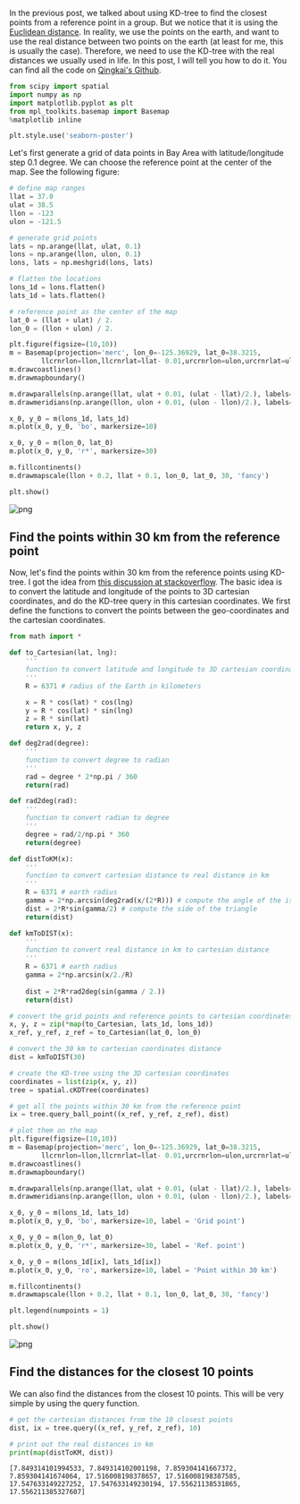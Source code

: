 
In the previous post, we talked about using KD-tree to find the closest points from a reference point in a group. But we notice that it is using the [Euclidean distance](https://en.wikipedia.org/wiki/Euclidean_distance). In reality, we use the points on the earth, and want to use the real distance between two points on the earth (at least for me, this is usually the case). Therefore, we need to use the KD-tree with the real distances we usually used in life. In this post, I will tell you how to do it. You can find all the code on [Qingkai's Github](https://github.com/qingkaikong/blog/tree/master/2017_33_kdtree_2_real_distance). 


```python
from scipy import spatial
import numpy as np
import matplotlib.pyplot as plt
from mpl_toolkits.basemap import Basemap
%matplotlib inline

plt.style.use('seaborn-poster')
```

Let's first generate a grid of data points in Bay Area with latitude/longitude step 0.1 degree. We can choose the reference point at the center of the map. See the following figure:


```python
# define map ranges
llat = 37.0
ulat = 38.5
llon = -123
ulon = -121.5

# generate grid points
lats = np.arange(llat, ulat, 0.1)
lons = np.arange(llon, ulon, 0.1)
lons, lats = np.meshgrid(lons, lats)

# flatten the locations
lons_1d = lons.flatten()
lats_1d = lats.flatten()

# reference point as the center of the map
lat_0 = (llat + ulat) / 2.
lon_0 = (llon + ulon) / 2.
```


```python
plt.figure(figsize=(10,10))
m = Basemap(projection='merc', lon_0=-125.36929, lat_0=38.3215, 
        llcrnrlon=llon,llcrnrlat=llat- 0.01,urcrnrlon=ulon,urcrnrlat=ulat + 0.01,resolution='h')
m.drawcoastlines()
m.drawmapboundary()

m.drawparallels(np.arange(llat, ulat + 0.01, (ulat - llat)/2.), labels=[1,0,0,0], linewidth=0.1, fmt='%.1f')
m.drawmeridians(np.arange(llon, ulon + 0.01, (ulon - llon)/2.), labels=[0,0,0,1], linewidth=0.1, fmt='%.1f') 

x_0, y_0 = m(lons_1d, lats_1d)
m.plot(x_0, y_0, 'bo', markersize=10) 

x_0, y_0 = m(lon_0, lat_0)
m.plot(x_0, y_0, 'r*', markersize=30) 

m.fillcontinents()
m.drawmapscale(llon + 0.2, llat + 0.1, lon_0, lat_0, 30, 'fancy')

plt.show()
```


![png](https://raw.githubusercontent.com/qingkaikong/blog/master/2017_33_kdtree_2_real_distance/kdtree-real-distance_files/kdtree-real-distance_4_0.png)


## Find the points within 30 km from the reference point

Now, let's find the points within 30 km from the reference points using KD-tree. I got the idea from [this discussion at stackoverflow](https://stackoverflow.com/questions/43020919/scipy-how-to-convert-kd-tree-distance-from-query-to-kilometers-python-pandas). The basic idea is to convert the latitude and longitude of the points to 3D cartesian coordinates, and do the KD-tree query in this cartesian coordinates. We first define the functions to convert the points between the geo-coordinates and the cartesian coordinates. 


```python
from math import *

def to_Cartesian(lat, lng):
    '''
    function to convert latitude and longitude to 3D cartesian coordinates
    '''
    R = 6371 # radius of the Earth in kilometers

    x = R * cos(lat) * cos(lng)
    y = R * cos(lat) * sin(lng)
    z = R * sin(lat)
    return x, y, z

def deg2rad(degree):
    '''
    function to convert degree to radian
    '''
    rad = degree * 2*np.pi / 360
    return(rad)

def rad2deg(rad):
    '''
    function to convert radian to degree
    '''
    degree = rad/2/np.pi * 360
    return(degree)

def distToKM(x):
    '''
    function to convert cartesian distance to real distance in km
    '''
    R = 6371 # earth radius
    gamma = 2*np.arcsin(deg2rad(x/(2*R))) # compute the angle of the isosceles triangle
    dist = 2*R*sin(gamma/2) # compute the side of the triangle
    return(dist)

def kmToDIST(x):
    '''
    function to convert real distance in km to cartesian distance 
    '''
    R = 6371 # earth radius
    gamma = 2*np.arcsin(x/2./R) 
    
    dist = 2*R*rad2deg(sin(gamma / 2.))
    return(dist)
```


```python
# convert the grid points and reference points to cartesian coordinates
x, y, z = zip(*map(to_Cartesian, lats_1d, lons_1d))
x_ref, y_ref, z_ref = to_Cartesian(lat_0, lon_0)
```


```python
# convert the 30 km to cartesian coordinates distance
dist = kmToDIST(30)

# create the KD-tree using the 3D cartesian coordinates
coordinates = list(zip(x, y, z))
tree = spatial.cKDTree(coordinates)

# get all the points within 30 km from the reference point
ix = tree.query_ball_point((x_ref, y_ref, z_ref), dist)

# plot them on the map
plt.figure(figsize=(10,10))
m = Basemap(projection='merc', lon_0=-125.36929, lat_0=38.3215, 
        llcrnrlon=llon,llcrnrlat=llat- 0.01,urcrnrlon=ulon,urcrnrlat=ulat + 0.01,resolution='h')
m.drawcoastlines()
m.drawmapboundary()

m.drawparallels(np.arange(llat, ulat + 0.01, (ulat - llat)/2.), labels=[1,0,0,0], linewidth=0.1, fmt='%.1f')
m.drawmeridians(np.arange(llon, ulon + 0.01, (ulon - llon)/2.), labels=[0,0,0,1], linewidth=0.1, fmt='%.1f') 

x_0, y_0 = m(lons_1d, lats_1d)
m.plot(x_0, y_0, 'bo', markersize=10, label = 'Grid point') 

x_0, y_0 = m(lon_0, lat_0)
m.plot(x_0, y_0, 'r*', markersize=30, label = 'Ref. point') 

x_0, y_0 = m(lons_1d[ix], lats_1d[ix])
m.plot(x_0, y_0, 'ro', markersize=10, label = 'Point within 30 km') 

m.fillcontinents()
m.drawmapscale(llon + 0.2, llat + 0.1, lon_0, lat_0, 30, 'fancy')

plt.legend(numpoints = 1)

plt.show()
```


![png](https://raw.githubusercontent.com/qingkaikong/blog/master/2017_33_kdtree_2_real_distance/kdtree-real-distance_files/kdtree-real-distance_8_0.png)


## Find the distances for the closest 10 points

We can also find the distances from the closest 10 points. This will be very simple by using the query function. 


```python
# get the cartesian distances from the 10 closest points
dist, ix = tree.query((x_ref, y_ref, z_ref), 10)

# print out the real distances in km
print(map(distToKM, dist))
```

    [7.849314101994533, 7.849314102001198, 7.859304141667372, 7.859304141674064, 17.516008198378657, 17.516008198387585, 17.547633149227252, 17.547633149230194, 17.55621138531865, 17.556211385327607]

